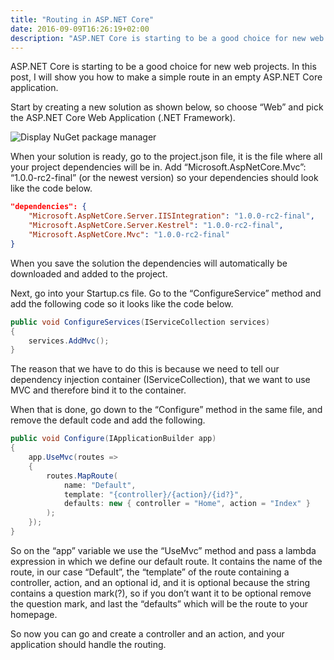 ```yaml
---
title: "Routing in ASP.NET Core"
date: 2016-09-09T16:26:19+02:00
description: "ASP.NET Core is starting to be a good choice for new web projects. In this post, I will show you how to make a simple route in an empty ASP.NET Core application."
---
```


ASP.NET Core is starting to be a good choice for new web projects. In this post, I will show you how to make a simple route in an empty ASP.NET Core application.

Start by creating a new solution as shown below, so choose “Web” and pick the ASP.NET Core Web Application (.NET Framework).

![Display NuGet package manager](/blogpost/41dfe83d-7db6-4135-b72d-ae3d5b0497ba.png)

When your solution is ready, go to the project.json file, it is the file where all your project dependencies will be in. Add “Microsoft.AspNetCore.Mvc”: “1.0.0-rc2-final” (or the newest version) so your dependencies should look like the code below.

```json
"dependencies": {
    "Microsoft.AspNetCore.Server.IISIntegration": "1.0.0-rc2-final",
    "Microsoft.AspNetCore.Server.Kestrel": "1.0.0-rc2-final",
    "Microsoft.AspNetCore.Mvc": "1.0.0-rc2-final"
}
```

When you save the solution the dependencies will automatically be downloaded and added to the project.

Next, go into your Startup.cs file. Go to the “ConfigureService” method and add the following code so it looks like the code below.

```C#
public void ConfigureServices(IServiceCollection services)
{
    services.AddMvc();
}
```

The reason that we have to do this is because we need to tell our dependency injection container (IServiceCollection), that we want to use MVC and therefore bind it to the container.

When that is done, go down to the “Configure” method in the same file, and remove the default code and add the following.

```C#
public void Configure(IApplicationBuilder app)
{
    app.UseMvc(routes =>
    {
        routes.MapRoute(
            name: "Default",
            template: "{controller}/{action}/{id?}",
            defaults: new { controller = "Home", action = "Index" }
        );
    });
}
```

So on the “app” variable we use the “UseMvc” method and pass a lambda expression in which we define our default route. It contains the name of the route, in our case “Default”, the “template” of the route containing a controller, action, and an optional id, and it is optional because the string contains a question mark(?), so if you don’t want it to be optional remove the question mark, and last the “defaults” which will be the route to your homepage.

So now you can go and create a controller and an action, and your application should handle the routing.
